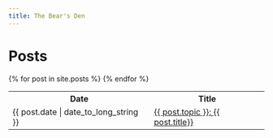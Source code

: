 ```yaml
---
title: The Bear's Den
---
```


# Posts

<table>
  <tr>
    <th>Date</th>
    <th>Title</th>
  </tr>
  {% for post in site.posts %}
  <tr>
    <td>
    {{ post.date | date_to_long_string }}
    </td>
    <td>
    <a href="{{ post.url | relative_url }}">
		{{ post.topic }}: {{ post.title}}
	</a>
    </td>
  </tr>
  {% endfor %}
</table>
